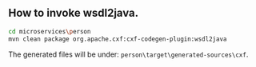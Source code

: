 ## How to invoke wsdl2java.

```bash 
cd microservices\person
mvn clean package org.apache.cxf:cxf-codegen-plugin:wsdl2java
```
The generated files will be under: `person\target\generated-sources\cxf`.
